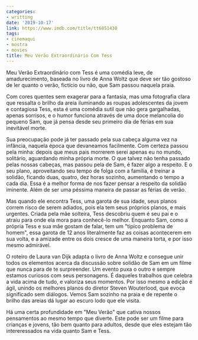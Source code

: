 ```yaml
---
categories:
- writting
date: '2019-10-17'
link: https://www.imdb.com/title/tt6851430
tags:
- cinemaqui
- mostra
- movies
title: Meu Verão Extraordinário Com Tess
---
```


Meu Verão Extraordinário com Tess é uma comédia leve, de amadurecimento, baseada no livro de Anna Woltz que deve ser tão gostoso de ler quanto o verão, fictício ou não, que Sam passou naquela praia.

Com cores quentes sem exagerar para a fantasia, mas uma fotografia clara que ressalta o brilho da areia iluminando as roupas adolescentes da jovem e contagiosa Tess, esta é uma comédia sutil que não gera gargalhadas, apenas sorrisos, e o humor funciona através de uma doce melancolia do pequeno Sam, que já pensa desde seu primeiro dia de férias em sua inevitável morte.

Sua preocupação pode já ter passado pela sua cabeça alguma vez na infância, naquela época que devaneamos facilmente. Com certeza passou pela minha: depois que meus pais morrerem serei apenas eu no mundo, solitário, aguardando minha própria morte. O que talvez não tenha passado pelas nossas cabeças, mas passou pela de Sam, é fazer algo a respeito. E o seu plano, aproveitando seu tempo de folga com a família, é treinar a solidão, ficando duas, quatro, dez horas sozinho, aumentando o tempo a cada dia. Essa é a melhor forma de nos fazer pensar a respeito da solidão iminente. Além de ser uma péssima maneira de passar as férias de verão.

Mas quando ele encontra Tess, uma garota de sua idade, seus planos correm risco de serem adiados, pois ela tem seus próprios planos, e mais urgentes. Criada pela mãe solteira, Tess descobriu quem é seu pai e o atraiu para onde ela mora para conhecê-lo melhor. Enquanto Sam, como a própria Tess e sua mãe gostam de falar, tem um "típico problema de homem", essa garota de 12 anos literalmente faz as coisas acontecerem em sua volta, e a amizade entre os dois cresce de uma maneira torta, e por isso mesmo admirável.

O roteiro de Laura van Dijk adapta o livro de Anna Woltz e consegue unir todos os elementos acerca da discussão sobre solidão de Sam em um filme que nunca para de te surpreender. Um evento puxa o outro e sempre estamos curiosos com seus personagens. É daqueles trabalhos que celebra a vida acima de tudo, e valoriza seus momentos. Por isso mesmo a edição é ágil, unindo os melhores planos do diretor Steven Wouterlood, que evoca significado sem diálogos. Vemos Sam sozinho na praia e de repente o brilho das areias dá lugar ao escuro lodo que ele visita.

Há uma certa profundidade em "Meu Verão" que cativa nossos pensamentos ao mesmo tempo que diverte. Este pode ser um filme para crianças e jovens, tão bem quanto para adultos, desde que eles estejam tão intereressados na vida quanto Sam e Tess.

